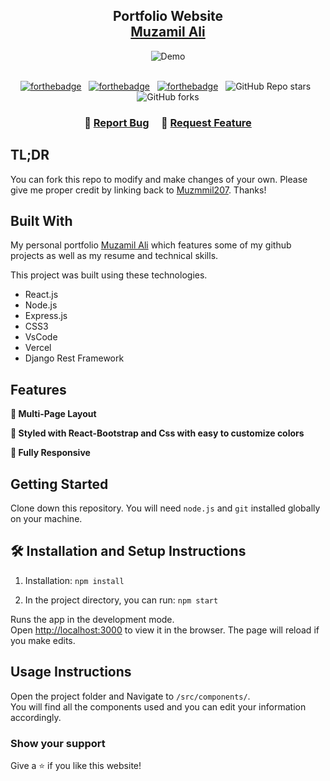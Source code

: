 <h2 align="center">
  Portfolio Website <br/>
  <a href="https://muzmil-ali.netlify.app/" target="_blank">Muzamil Ali</a>
</h2>
<div align="center">
  <img alt="Demo" src="./frontend/Images/readme-img.png" />
</div>

<br/>

<center>

[![forthebadge](https://forthebadge.com/images/badges/built-with-love.svg)](https://forthebadge.com) &nbsp;
[![forthebadge](https://forthebadge.com/images/badges/made-with-javascript.svg)](https://forthebadge.com) &nbsp;
[![forthebadge](https://forthebadge.com/images/badges/open-source.svg)](https://forthebadge.com) &nbsp;
![GitHub Repo stars](https://img.shields.io/github/stars/Muzmmil207/django-react-portfolio?color=red&logo=github&style=for-the-badge) &nbsp;
![GitHub forks](https://img.shields.io/github/forks/Muzmmil207/django-react-portfolio?color=red&logo=github&style=for-the-badge)

</center>

<h3 align="center">
    🔹
    <a href="https://github.com/Muzmmil207/django-react-portfolio/issues">Report Bug</a> &nbsp; &nbsp;
    🔹
    <a href="https://github.com/Muzmmil207/django-react-portfolio/issues">Request Feature</a>
</h3>

## TL;DR

You can fork this repo to modify and make changes of your own. Please give me proper credit by linking back to [Muzmmil207](https://github.com/Muzmmil207/django-react-portfolio). Thanks!

## Built With

My personal portfolio <a href="https://muzmil-ali.netlify.app/" target="_blank">Muzamil Ali</a> which features some of my github projects as well as my resume and technical skills.<br/>

This project was built using these technologies.

- React.js
- Node.js
- Express.js
- CSS3
- VsCode
- Vercel
- Django Rest Framework

## Features

**📖 Multi-Page Layout**

**🎨 Styled with React-Bootstrap and Css with easy to customize colors**

**📱 Fully Responsive**

## Getting Started

Clone down this repository. You will need `node.js` and `git` installed globally on your machine.

## 🛠 Installation and Setup Instructions

1. Installation: `npm install`

2. In the project directory, you can run: `npm start`

Runs the app in the development mode.\
Open [http://localhost:3000](http://localhost:3000) to view it in the browser.
The page will reload if you make edits.

## Usage Instructions

Open the project folder and Navigate to `/src/components/`. <br/>
You will find all the components used and you can edit your information accordingly.

### Show your support

Give a ⭐ if you like this website!
